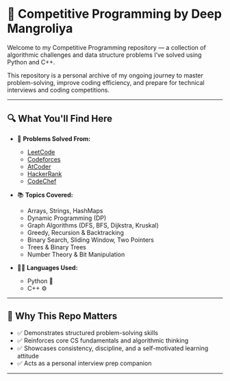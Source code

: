 # 🧠 Competitive Programming by Deep Mangroliya

Welcome to my Competitive Programming repository — a collection of algorithmic challenges and data structure problems I’ve solved using Python and C++.

This repository is a personal archive of my ongoing journey to master problem-solving, improve coding efficiency, and prepare for technical interviews and coding competitions.

---

## 🔍 What You'll Find Here

- 🧩 **Problems Solved From:**
  - [LeetCode](https://leetcode.com/)
  - [Codeforces](https://codeforces.com/)
  - [AtCoder](https://atcoder.jp/)
  - [HackerRank](https://www.hackerrank.com/)
  - [CodeChef](https://www.codechef.com/)

- 📚 **Topics Covered:**
  - Arrays, Strings, HashMaps
  - Dynamic Programming (DP)
  - Graph Algorithms (DFS, BFS, Dijkstra, Kruskal)
  - Greedy, Recursion & Backtracking
  - Binary Search, Sliding Window, Two Pointers
  - Trees & Binary Trees
  - Number Theory & Bit Manipulation

- 🧑‍💻 **Languages Used:**
  - Python 🐍
  - C++ ⚙️

---

## 🚀 Why This Repo Matters

- ✅ Demonstrates structured problem-solving skills
- ✅ Reinforces core CS fundamentals and algorithmic thinking
- ✅ Showcases consistency, discipline, and a self-motivated learning attitude
- ✅ Acts as a personal interview prep companion

---
